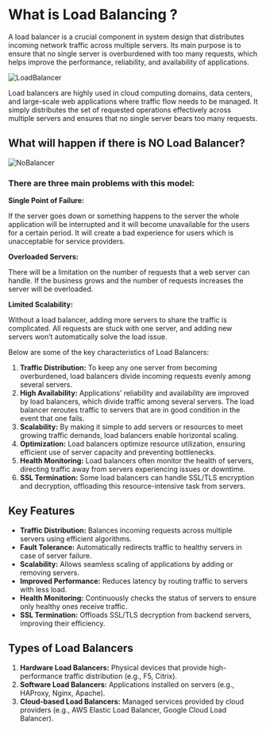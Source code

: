 # What is Load Balancing ?

A load balancer is a crucial component in system design that distributes incoming network traffic across multiple servers. Its main purpose is to ensure that no single server is overburdened with too many requests, which helps improve the performance, reliability, and availability of applications.

![LoadBalancer](https://github.com/user-attachments/assets/cc8a171f-8075-4d8b-9f33-31f2bfe0f79b)

Load balancers are highly used in cloud computing domains, data centers, and large-scale web applications where traffic flow needs to be managed.
It simply distributes the set of requested operations effectively across multiple servers and ensures that no single server bears too many requests.

## What will happen if there is NO Load Balancer?

![NoBalancer](https://github.com/user-attachments/assets/8347ac6d-acbe-4737-a279-640c29a368eb)

### **There are three main problems with this model:**

**Single Point of Failure:**

If the server goes down or something happens to the server the whole application will be interrupted and it will become unavailable for the users for a certain period. It will create a bad experience for users which is unacceptable for service providers.

**Overloaded Servers:** 

There will be a limitation on the number of requests that a web server can handle. If the business grows and the number of requests increases the server will be overloaded.

**Limited Scalability:**

Without a load balancer, adding more servers to share the traffic is complicated. All requests are stuck with one server, and adding new servers won’t automatically solve the load issue.



Below are some of the key characteristics of Load Balancers:

1. **Traffic Distribution:** To keep any one server from becoming overburdened, load balancers divide incoming requests evenly among several servers.
2. **High Availability:** Applications’ reliability and availability are improved by load balancers, which divide traffic among several servers. The load balancer reroutes traffic to servers that are in good condition in the event that one fails.
3. **Scalability:** By making it simple to add servers or resources to meet growing traffic demands, load balancers enable horizontal scaling.
4. **Optimization:** Load balancers optimize resource utilization, ensuring efficient use of server capacity and preventing bottlenecks.
5. **Health Monitoring:** Load balancers often monitor the health of servers, directing traffic away from servers experiencing issues or downtime.
6. **SSL Termination:** Some load balancers can handle SSL/TLS encryption and decryption, offloading this resource-intensive task from servers.

## Key Features
- **Traffic Distribution:** Balances incoming requests across multiple servers using efficient algorithms.
- **Fault Tolerance:** Automatically redirects traffic to healthy servers in case of server failure.
- **Scalability:** Allows seamless scaling of applications by adding or removing servers.
- **Improved Performance:** Reduces latency by routing traffic to servers with less load.
- **Health Monitoring:** Continuously checks the status of servers to ensure only healthy ones receive traffic.
- **SSL Termination:** Offloads SSL/TLS decryption from backend servers, improving their efficiency.

## Types of Load Balancers
1. **Hardware Load Balancers:** Physical devices that provide high-performance traffic distribution (e.g., F5, Citrix).
2. **Software Load Balancers:** Applications installed on servers (e.g., HAProxy, Nginx, Apache).
3. **Cloud-based Load Balancers:** Managed services provided by cloud providers (e.g., AWS Elastic Load Balancer, Google Cloud Load Balancer).

